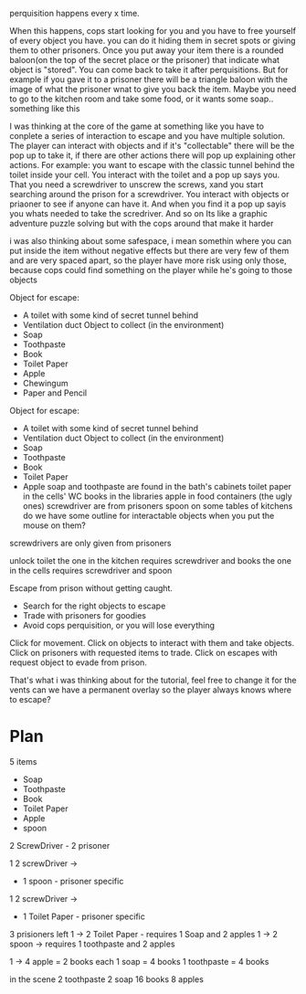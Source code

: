 perquisition happens every x time. 

When this happens, cops start looking for you and you have to free yourself of every object you have. 
	you can do it hiding them in secret spots or giving them to other prisoners.
	Once you put away your item there is a rounded baloon(on the top of the secret place or the prisoner) that indicate what object is "stored". You can come back to take it after perquisitions. But for example if you gave it to a prisoner there will be a triangle baloon with the image of what the prisoner wnat to give you back the item. Maybe you need to go to the kitchen room and take some food, or it wants some soap.. something like this

I was thinking at the core of the game at something like you have to conplete a series of interaction to escape and you have multiple solution.
The player can interact with objects and if it's "collectable" there will be the pop up to take it, if there are other actions there will pop up explaining other actions.
For example: you want to escape with the classic tunnel behind the toilet inside your cell. You interact with the toilet and a pop up says you. That you need a screwdriver to unscrew the screws, xand you start searching around the prison for a screwdriver. You interact with objects or priaoner to see if anyone can have it. And when you find it a pop up sayis you whats needed to take the scredriver. And so on
Its like a graphic adventure puzzle solving but with the cops around that make it harder


i was also thinking about some safespace, i mean somethin where you can put inside the item without negative effects but there are very few of them and are very spaced apart, so the player have more risk using only those, because cops could find something on the player while he's going to those objects

Object for escape:
- A toilet with some kind of secret tunnel behind
- Ventilation duct
Object to collect (in the environment)
- Soap
- Toothpaste
- Book
- Toilet Paper
- Apple
- Chewingum
- Paper and Pencil

Object for escape:
- A toilet with some kind of secret tunnel behind
- Ventilation duct
Object to collect (in the environment)
- Soap
- Toothpaste
- Book
- Toilet Paper
- Apple
soap and toothpaste are found in the bath's cabinets
toilet paper in the cells' WC
books in the libraries
apple in food containers (the ugly ones)
screwdriver are from prisoners
spoon on some tables of kitchens
do we have some outline for interactable objects when you put the mouse on them?

screwdrivers are only given from prisoners

unlock toilet
	the one in the kitchen  requires screwdriver and books
	the one in the cells requires screwdriver and spoon

Escape from prison without getting caught.
- Search for the right objects to escape 
- Trade with prisoners for goodies
- Avoid cops perquisition, or you will lose everything

Click for movement.
Click on objects to interact with them and take objects.
Click on prisoners with requested items to trade.
Click on escapes with request object to evade from prison.

That's what i was thinking about for the tutorial, feel free to change it
for the vents can we have a permanent overlay so the player always knows where to escape?

# Plan
5 items
- Soap
- Toothpaste
- Book
- Toilet Paper
- Apple
- spoon

2 ScrewDriver - 2 prisoner

1 2 screwDriver ->
   * 1 spoon - prisoner specific

1 2 screwDriver ->
   * 1 Toilet Paper - prisoner specific


3 prisioners left
  1 -> 2 Toilet Paper - requires 1 Soap and 2 apples
  1 -> 2 spoon -> requires 1 toothpaste and 2 apples
  
  1 -> 4 apple =  2 books each
	    1 soap = 4 books
	    1 toothpaste = 4 books

in the scene
 2 toothpaste
 2 soap
 16 books
 8 apples
